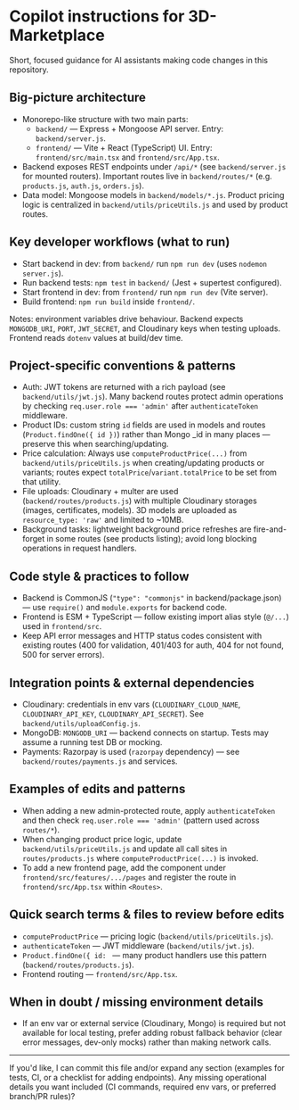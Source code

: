 <!--
Guidance for AI coding assistants working on the 3D-Marketplace repository.
Focus: concrete, repo-specific guidance so suggestions / edits are fast and correct.
-->
# Copilot instructions for 3D-Marketplace

Short, focused guidance for AI assistants making code changes in this repository.

## Big-picture architecture
- Monorepo-like structure with two main parts:
  - `backend/` — Express + Mongoose API server. Entry: `backend/server.js`.
  - `frontend/` — Vite + React (TypeScript) UI. Entry: `frontend/src/main.tsx` and `frontend/src/App.tsx`.
- Backend exposes REST endpoints under `/api/*` (see `backend/server.js` for mounted routers). Important routes live in `backend/routes/*` (e.g. `products.js`, `auth.js`, `orders.js`).
- Data model: Mongoose models in `backend/models/*.js`. Product pricing logic is centralized in `backend/utils/priceUtils.js` and used by product routes.

## Key developer workflows (what to run)
- Start backend in dev: from `backend/` run `npm run dev` (uses `nodemon server.js`).
- Run backend tests: `npm test` in `backend/` (Jest + supertest configured).
- Start frontend in dev: from `frontend/` run `npm run dev` (Vite server).
- Build frontend: `npm run build` inside `frontend/`.

Notes: environment variables drive behaviour. Backend expects `MONGODB_URI`, `PORT`, `JWT_SECRET`, and Cloudinary keys when testing uploads. Frontend reads `dotenv` values at build/dev time.

## Project-specific conventions & patterns
- Auth: JWT tokens are returned with a rich payload (see `backend/utils/jwt.js`). Many backend routes protect admin operations by checking `req.user.role === 'admin'` after `authenticateToken` middleware.
- Product IDs: custom string `id` fields are used in models and routes (`Product.findOne({ id })`) rather than Mongo _id in many places — preserve this when searching/updating.
- Price calculation: Always use `computeProductPrice(...)` from `backend/utils/priceUtils.js` when creating/updating products or variants; routes expect `totalPrice`/`variant.totalPrice` to be set from that utility.
- File uploads: Cloudinary + multer are used (`backend/routes/products.js`) with multiple Cloudinary storages (images, certificates, models). 3D models are uploaded as `resource_type: 'raw'` and limited to ~10MB.
- Background tasks: lightweight background price refreshes are fire-and-forget in some routes (see products listing); avoid long blocking operations in request handlers.

## Code style & practices to follow
- Backend is CommonJS (`"type": "commonjs"` in backend/package.json) — use `require()` and `module.exports` for backend code.
- Frontend is ESM + TypeScript — follow existing import alias style (`@/...`) used in `frontend/src`.
- Keep API error messages and HTTP status codes consistent with existing routes (400 for validation, 401/403 for auth, 404 for not found, 500 for server errors).

## Integration points & external dependencies
- Cloudinary: credentials in env vars (`CLOUDINARY_CLOUD_NAME`, `CLOUDINARY_API_KEY`, `CLOUDINARY_API_SECRET`). See `backend/utils/uploadConfig.js`.
- MongoDB: `MONGODB_URI` — backend connects on startup. Tests may assume a running test DB or mocking.
- Payments: Razorpay is used (`razorpay` dependency) — see `backend/routes/payments.js` and services.

## Examples of edits and patterns
- When adding a new admin-protected route, apply `authenticateToken` and then check `req.user.role === 'admin'` (pattern used across `routes/*`).
- When changing product price logic, update `backend/utils/priceUtils.js` and update all call sites in `routes/products.js` where `computeProductPrice(...)` is invoked.
- To add a new frontend page, add the component under `frontend/src/features/.../pages` and register the route in `frontend/src/App.tsx` within `<Routes>`.

## Quick search terms & files to review before edits
- `computeProductPrice` — pricing logic (`backend/utils/priceUtils.js`).
- `authenticateToken` — JWT middleware (`backend/utils/jwt.js`).
- `Product.findOne({ id: ` — many product handlers use this pattern (`backend/routes/products.js`).
- Frontend routing — `frontend/src/App.tsx`.

## When in doubt / missing environment details
- If an env var or external service (Cloudinary, Mongo) is required but not available for local testing, prefer adding robust fallback behavior (clear error messages, dev-only mocks) rather than making network calls.

---
If you'd like, I can commit this file and/or expand any section (examples for tests, CI, or a checklist for adding endpoints). Any missing operational details you want included (CI commands, required env vars, or preferred branch/PR rules)?
